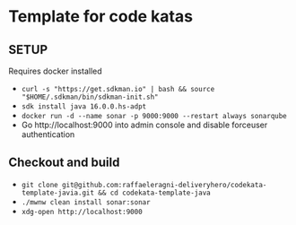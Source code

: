 # Template for code katas

## SETUP

Requires docker installed

- `curl -s "https://get.sdkman.io" | bash && source "$HOME/.sdkman/bin/sdkman-init.sh"`
- `sdk install java 16.0.0.hs-adpt`
- `docker run -d --name sonar -p 9000:9000 --restart always sonarqube`
- Go http://localhost:9000 into admin console and disable forceuser authentication

## Checkout and build

- `git clone git@github.com:raffaeleragni-deliveryhero/codekata-template-javia.git && cd codekata-template-java`
- `./mwnw clean install sonar:sonar`
- `xdg-open http://localhost:9000`

